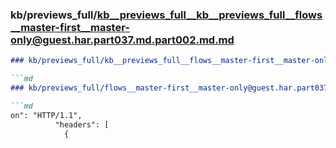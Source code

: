 ### kb/previews_full/kb__previews_full__kb__previews_full__flows__master-first__master-only@guest.har.part037.md.part002.md.md

```md
### kb/previews_full/kb__previews_full__flows__master-first__master-only@guest.har.part037.md.part002.md

```md
### kb/previews_full/flows__master-first__master-only@guest.har.part037.md (part 002)

```md
on": "HTTP/1.1",
          "headers": [
            {
           
```

```

```

```
